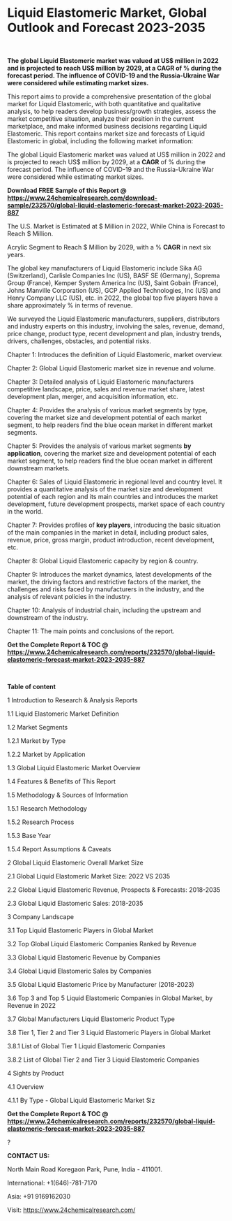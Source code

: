 <h1>Liquid Elastomeric Market, Global Outlook and Forecast 2023-2035</h1><br/><p><strong>The global Liquid Elastomeric market was valued at US$ million in 2022 and is projected to reach US$ million by 2029, at a <strong>CAGR</strong> of % during the forecast period. The influence of COVID-19 and the Russia-Ukraine War were considered while estimating market sizes.</strong></p>
 
 
 
 <p>This report aims to provide a comprehensive presentation of the global market for Liquid Elastomeric, with both quantitative and qualitative analysis, to help readers develop business/growth strategies, assess the market competitive situation, analyze their position in the current marketplace, and make informed business decisions regarding Liquid Elastomeric. This report contains market size and forecasts of Liquid Elastomeric in global, including the following market information:</p>
 
 
 
 <p>The global Liquid Elastomeric market was valued at US$ million in 2022 and is projected to reach US$ million by 2029, at a <strong>CAGR</strong> of % during the forecast period. The influence of COVID-19 and the Russia-Ukraine War were considered while estimating market sizes.</p>
 
 
 
 <div><b>Download FREE Sample of this Report @ <a href="https://www.24chemicalresearch.com/download-sample/232570/global-liquid-elastomeric-forecast-market-2023-2035-887">https://www.24chemicalresearch.com/download-sample/232570/global-liquid-elastomeric-forecast-market-2023-2035-887</a></b></div>
 
 
 
 <p>The U.S. Market is Estimated at $ Million in 2022, While China is Forecast to Reach $ Million.</p>
 
 
 
 <p>Acrylic Segment to Reach $ Million by 2029, with a % <strong>CAGR</strong> in next six years.</p>
 
 
 
 <p>The global key manufacturers of Liquid Elastomeric include Sika AG (Switzerland), Carlisle Companies Inc (US), BASF SE (Germany), Soprema Group (France), Kemper System America Inc (US), Saint Gobain (France), Johns Manville Corporation (US), GCP Applied Technologies, Inc (US) and Henry Company LLC (US), etc. in 2022, the global top five players have a share approximately % in terms of revenue.</p>
 
 
 
 <p>We surveyed the Liquid Elastomeric manufacturers, suppliers, distributors and industry experts on this industry, involving the sales, revenue, demand, price change, product type, recent development and plan, industry trends, drivers, challenges, obstacles, and potential risks.</p>
 
 
 
 <p>Chapter 1: Introduces the definition of Liquid Elastomeric, market overview.</p>
 
 
 
 <p>Chapter 2: Global Liquid Elastomeric market size in revenue and volume.</p>
 
 
 
 <p>Chapter 3: Detailed analysis of Liquid Elastomeric manufacturers competitive landscape, price, sales and revenue market share, latest development plan, merger, and acquisition information, etc.</p>
 
 
 
 <p>Chapter 4: Provides the analysis of various market segments by type, covering the market size and development potential of each market segment, to help readers find the blue ocean market in different market segments.</p>
 
 
 
 <p>Chapter 5: Provides the analysis of various market segments <strong>by application</strong>, covering the market size and development potential of each market segment, to help readers find the blue ocean market in different downstream markets.</p>
 
 
 
 <p>Chapter 6: Sales of Liquid Elastomeric in regional level and country level. It provides a quantitative analysis of the market size and development potential of each region and its main countries and introduces the market development, future development prospects, market space of each country in the world.</p>
 
 
 
 <p>Chapter 7: Provides profiles of <strong>key players</strong>, introducing the basic situation of the main companies in the market in detail, including product sales, revenue, price, gross margin, product introduction, recent development, etc.</p>
 
 
 
 <p>Chapter 8: Global Liquid Elastomeric capacity by region & country.</p>
 
 
 
 <p>Chapter 9: Introduces the market dynamics, latest developments of the market, the driving factors and restrictive factors of the market, the challenges and risks faced by manufacturers in the industry, and the analysis of relevant policies in the industry.</p>
 
 
 
 <p>Chapter 10: Analysis of industrial chain, including the upstream and downstream of the industry.</p>
 
 
 
 <p>Chapter 11: The main points and conclusions of the report.</p>
 
 
 
 <div><b>Get the Complete Report & TOC @ <a href="https://www.24chemicalresearch.com/reports/232570/global-liquid-elastomeric-forecast-market-2023-2035-887">https://www.24chemicalresearch.com/reports/232570/global-liquid-elastomeric-forecast-market-2023-2035-887</a></b></div>
 
 
 
 <p><br />
 
 <b>Table of content</b></p>
 
 
 
 <p>1 Introduction to Research & Analysis Reports<br />
 
 1.1 Liquid Elastomeric Market Definition<br />
 
 1.2 Market Segments<br />
 
 1.2.1 Market by Type<br />
 
 1.2.2 Market by Application<br />
 
 1.3 Global Liquid Elastomeric Market Overview<br />
 
 1.4 Features & Benefits of This Report<br />
 
 1.5 Methodology & Sources of Information<br />
 
 1.5.1 Research Methodology<br />
 
 1.5.2 Research Process<br />
 
 1.5.3 Base Year<br />
 
 1.5.4 Report Assumptions & Caveats<br />
 
 2 Global Liquid Elastomeric Overall Market Size<br />
 
 2.1 Global Liquid Elastomeric Market Size: 2022 VS 2035<br />
 
 2.2 Global Liquid Elastomeric Revenue, Prospects & Forecasts: 2018-2035<br />
 
 2.3 Global Liquid Elastomeric Sales: 2018-2035<br />
 
 3 Company Landscape<br />
 
 3.1 Top Liquid Elastomeric Players in Global Market<br />
 
 3.2 Top Global Liquid Elastomeric Companies Ranked by Revenue<br />
 
 3.3 Global Liquid Elastomeric Revenue by Companies<br />
 
 3.4 Global Liquid Elastomeric Sales by Companies<br />
 
 3.5 Global Liquid Elastomeric Price by Manufacturer (2018-2023)<br />
 
 3.6 Top 3 and Top 5 Liquid Elastomeric Companies in Global Market, by Revenue in 2022<br />
 
 3.7 Global Manufacturers Liquid Elastomeric Product Type<br />
 
 3.8 Tier 1, Tier 2 and Tier 3 Liquid Elastomeric Players in Global Market<br />
 
 3.8.1 List of Global Tier 1 Liquid Elastomeric Companies<br />
 
 3.8.2 List of Global Tier 2 and Tier 3 Liquid Elastomeric Companies<br />
 
 4 Sights by Product<br />
 
 4.1 Overview<br />
 
 4.1.1 By Type - Global Liquid Elastomeric Market Siz</p>
 
 
 
 <div><b>Get the Complete Report & TOC @ <a href="https://www.24chemicalresearch.com/reports/232570/global-liquid-elastomeric-forecast-market-2023-2035-887">https://www.24chemicalresearch.com/reports/232570/global-liquid-elastomeric-forecast-market-2023-2035-887</a></b></div>
 
 
 
 <p>? </p>
 
 
 
 <p><b>CONTACT US:</b><br />
 
 North Main Road Koregaon Park, Pune, India - 411001.<br />
 
 International: +1(646)-781-7170<br />
 
 Asia: +91 9169162030<br />
 
 Visit: <a href="https://www.24chemicalresearch.com/">https://www.24chemicalresearch.com/</a></p>